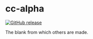 # cc-alpha

[![GitHub release](https://img.shields.io/github/release/DangerN/cc-alpha.svg)](https://github.com/DangerN/cc-alpha/releases)

The blank from which others are made.
